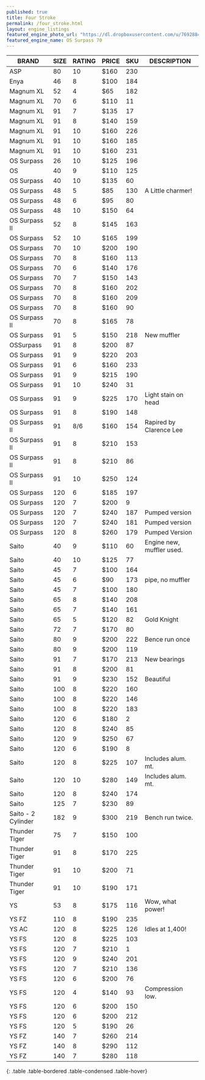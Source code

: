 ```yaml
---
published: true
title: Four Stroke
permalink: /four_stroke.html
layout: engine_listings
featured_engine_photo_url: "https://dl.dropboxusercontent.com/u/76928840/Website%20Photos/featured/4-stroke.jpg"
featured_engine_name: OS Surpass 70
---
```


BRAND             | SIZE  | RATING | PRICE | SKU   | DESCRIPTION
-------------------|-------|--------|-------|-------|---------------------
 ASP               | 80    | 10     | $160  | 230   |
 Enya              | 46    | 8      | $100  | 184   |                                       
 Magnum XL         | 52    | 4      | $65   | 182   |
 Magnum XL         | 70    | 6      | $110  | 11    |
 Magnum XL         | 91    | 7      | $135  | 17    |
 Magnum XL         | 91    | 8      | $140  | 159   |
 Magnum XL         | 91    | 10     | $160  | 226   |
 Magnum XL         | 91    | 10     | $160  | 185   |
 Magnum XL         | 91    | 10     | $160  | 231   |
 OS Surpass        | 26    | 10     | $125  | 196   |                               
 OS                | 40    | 9      | $110  | 125   |
 OS Surpass        | 40    | 10     | $135  | 60    |
 OS Surpass        | 48    | 5      | $85   | 130   | A Little charmer!
 OS Surpass        | 48    | 6      | $95   | 80    |                                  
 OS Surpass        | 48    | 10     | $150  | 64    |
 OS Surpass II     | 52    | 8      | $145  | 163   | 
 OS Surpass        | 52    | 10     | $165  | 199   |                              
 OS Surpass        | 70    | 10     | $200  | 190   |
 OS Surpass        | 70    | 8      | $160  | 113   |
 OS Surpass        | 70    | 6      | $140  | 176   |
 OS Surpass        | 70    | 7      | $150  | 143   |   
 OS Surpass        | 70    | 8      | $160  | 202   |
 OS Surpass        | 70    | 8      | $160  | 209   |
 OS Surpass        | 70    | 8      | $160  | 90    |
 OS Surpass II     | 70    | 8      | $165  | 78    |                          
 OS Surpass        | 91    | 5      | $150  | 218   | New muffler
 OSSurpass         | 91    | 8      | $200  | 87    |                    
 OS Surpass        | 91    | 9      | $220  | 203   |
 OS Surpass        | 91    | 6      | $160  | 233   |
 OS Surpass        | 91    | 9      | $215  | 190   |
 OS Surpass        | 91    | 10     | $240  | 31    |  
 OS Surpass        | 91    | 9      | $225  | 170   | Light stain on head
 OS Surpass        | 91    | 8      | $190  | 148   |
 OS Surpass II     | 91    | 8/6    | $160  | 154   |Rapired by Clarence Lee
 OS Surpass II     | 91    | 8      | $210  | 153   |
 OS Surpass II     | 91    | 8      | $210  | 86    |
 OS Surpass II     | 91    | 10     | $250  | 124   |
 OS Surpass        | 120   | 6      | $185  | 197   |
 OS Surpass        | 120   | 7      | $200  | 9     |                           
 OS Surpass        | 120   | 7      | $240  | 187   | Pumped version
 OS Surpass        | 120   | 7      | $240  | 181   | Pumped version
 OS Surpass        | 120   | 8      | $260  | 179   | Pumped Version                        
 Saito             | 40    | 9      | $110  | 60    | Engine new, muffler used.
 Saito             | 40    | 10     | $125  | 77    |
 Saito             | 45    | 7      | $100  | 164   |                           
 Saito             | 45    | 6      | $90   | 173   | pipe, no muffler
 Saito             | 45    | 7      | $100  | 180   |                             
 Saito             | 65    | 8      | $140  | 208   |
 Saito             | 65    | 7      | $140  | 161   |                                      
 Saito             | 65    | 5      | $120  | 82    | Gold Knight
 Saito             | 72    | 7      | $170  | 80    |
 Saito             | 80    | 9      | $200  | 222   | Bence run once
 Saito             | 80    | 9      | $200  | 119   |                                    
 Saito             | 91    | 7      | $170  | 213   | New bearings
 Saito             | 91    | 8      | $200  | 81    |
 Saito             | 91    | 9      | $230  | 152   | Beautiful 
 Saito             | 100   | 8      | $220  | 160   |
 Saito             | 100   | 8      | $220  | 146   |
 Saito             | 100   | 8      | $220  | 183   |
 Saito             | 120   | 6      | $180  | 2     |
 Saito             | 120   | 8      | $240  | 85    |
 Saito             | 120   | 9      | $250  | 67    |                                
 Saito             | 120   | 6      | $190  | 8     |
 Saito             | 120   | 8      | $225  | 107   | Includes alum. mt.
 Saito             | 120   | 10     | $280  | 149   | Includes alum. mt.
 Saito             | 120   | 8      | $240  | 174   |                                    
 Saito             | 125   | 7      | $230  | 89    |                
 Saito - 2 Cylinder| 182   | 9      | $300  | 219   | Bench run twice.
 Thunder Tiger     | 75    | 7      | $150  | 100   |
 Thunder Tiger     | 91    | 8      | $170  | 225   |                        
 Thunder Tiger     | 91    | 10     | $200  | 71    |
 Thunder Tiger     | 91    | 10     | $190  | 171   |
 YS                | 53    | 8      | $175  | 116   | Wow, what power!                                        
 YS FZ             | 110   | 8      | $190  | 235   |                                  
 YS AC             | 120   | 8      | $225  | 126   | Idles at 1,400!
 YS FS             | 120   | 8      | $225  | 103   |
 YS FS             | 120   | 7      | $210  | 1     |                                       
 YS FS             | 120   | 9      | $240  | 201   |
 YS FS             | 120   | 7      | $210  | 136   | 
 YS FS             | 120   | 6      | $200  | 76    | 
 YS FS             | 120   | 4      | $140  | 93    | Compression low.                                  
 YS FS             | 120   | 6      | $200  | 150   |
 YS FS             | 120   | 6      | $200  | 212   |
 YS FS             | 120   | 5      | $190  | 26    |
 YS FZ             | 140   | 7      | $260  | 214   |
 YS FZ             | 140   | 8      | $290  | 112   | 
 YS FZ             | 140   | 7      | $280  | 118   |   
{: .table .table-bordered .table-condensed .table-hover}